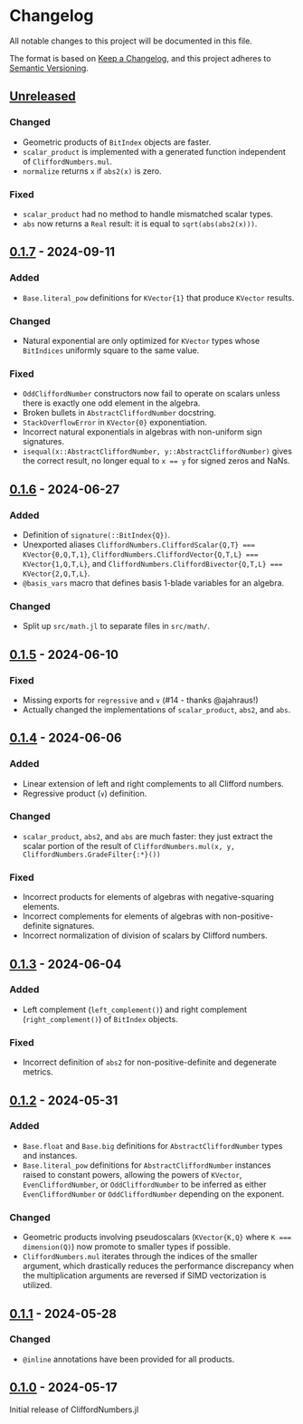 # Changelog

All notable changes to this project will be documented in this file.

The format is based on [Keep a Changelog](https://keepachangelog.com/en/1.0.0/), and this project
adheres to [Semantic Versioning](https://semver.org/spec/v2.0.0.html).

## [Unreleased]

### Changed
  - Geometric products of `BitIndex` objects are faster.
  - `scalar_product` is implemented with a generated function independent of `CliffordNumbers.mul`.
  - `normalize` returns `x` if `abs2(x)` is zero.

### Fixed
  - `scalar_product` had no method to handle mismatched scalar types.
  - `abs` now returns a `Real` result: it is equal to `sqrt(abs(abs2(x)))`.

## [0.1.7] - 2024-09-11

### Added
  - `Base.literal_pow` definitions for `KVector{1}` that produce `KVector` results.

### Changed
  - Natural exponential are only optimized for `KVector` types whose `BitIndices` uniformly square
    to the same value.

### Fixed
  - `OddCliffordNumber` constructors now fail to operate on scalars unless there is exactly one odd
    element in the algebra.
  - Broken bullets in `AbstractCliffordNumber` docstring.
  - `StackOverflowError` in `KVector{0}` exponentiation.
  - Incorrect natural exponentials in algebras with non-uniform sign signatures.
  - `isequal(x::AbstractCliffordNumber, y::AbstractCliffordNumber)` gives the correct result, no
    longer equal to `x == y` for signed zeros and NaNs.

## [0.1.6] - 2024-06-27

### Added
  - Definition of `signature(::BitIndex{Q})`.
  - Unexported aliases `CliffordNumbers.CliffordScalar{Q,T} === KVector{0,Q,T,1}`, 
    `CliffordNumbers.CliffordVector{Q,T,L} === KVector{1,Q,T,L}`, and
    `CliffordNumbers.CliffordBivector{Q,T,L} === KVector{2,Q,T,L}`.
  - `@basis_vars` macro that defines basis 1-blade variables for an algebra.

### Changed
  - Split up `src/math.jl` to separate files in `src/math/`.

## [0.1.5] - 2024-06-10

### Fixed
  - Missing exports for `regressive` and `∨` (#14 - thanks @ajahraus!)
  - Actually changed the implementations of `scalar_product`, `abs2`, and `abs`.

## [0.1.4] - 2024-06-06

### Added
  - Linear extension of left and right complements to all Clifford numbers.
  - Regressive product (`∨`) definition.

### Changed
  - `scalar_product`, `abs2`, and `abs` are much faster: they just extract the scalar portion of
    the result of `CliffordNumbers.mul(x, y, CliffordNumbers.GradeFilter{:*}())`

### Fixed
  - Incorrect products for elements of algebras with negative-squaring elements.
  - Incorrect complements for elements of algebras with non-positive-definite signatures.
  - Incorrect normalization of division of scalars by Clifford numbers.

## [0.1.3] - 2024-06-04

### Added
  - Left complement (`left_complement()`) and right complement (`right_complement()`) of `BitIndex`
    objects.

### Fixed
  - Incorrect definition of `abs2` for non-positive-definite and degenerate metrics.

## [0.1.2] - 2024-05-31

### Added
  - `Base.float` and `Base.big` definitions for `AbstractCliffordNumber` types and instances.
  - `Base.literal_pow` definitions for `AbstractCliffordNumber` instances raised to constant powers,
    allowing the powers of `KVector`, `EvenCliffordNumber`, or `OddCliffordNumber` to be inferred
    as either `EvenCliffordNumber` or `OddCliffordNumber` depending on the exponent.

### Changed
  - Geometric products involving pseudoscalars (`KVector{K,Q}` where `K === dimension(Q)`) now
    promote to smaller types if possible.
  - `CliffordNumbers.mul` iterates through the indices of the smaller argument, which drastically
    reduces the performance discrepancy when the multiplication arguments are reversed if SIMD
    vectorization is utilized.

## [0.1.1] - 2024-05-28

### Changed
  - `@inline` annotations have been provided for all products.

## [0.1.0] - 2024-05-17

Initial release of CliffordNumbers.jl

[Unreleased]: https://github.com/brainandforce/CliffordNumbers.jl
[0.1.7]: https://github.com/brainandforce/CliffordNumbers.jl/releases/tag/v0.1.7
[0.1.6]: https://github.com/brainandforce/CliffordNumbers.jl/releases/tag/v0.1.6
[0.1.5]: https://github.com/brainandforce/CliffordNumbers.jl/releases/tag/v0.1.5
[0.1.4]: https://github.com/brainandforce/CliffordNumbers.jl/releases/tag/v0.1.4
[0.1.3]: https://github.com/brainandforce/CliffordNumbers.jl/releases/tag/v0.1.3
[0.1.2]: https://github.com/brainandforce/CliffordNumbers.jl/releases/tag/v0.1.2
[0.1.1]: https://github.com/brainandforce/CliffordNumbers.jl/releases/tag/v0.1.1
[0.1.0]: https://github.com/brainandforce/CliffordNumbers.jl/releases/tag/v0.1.0
